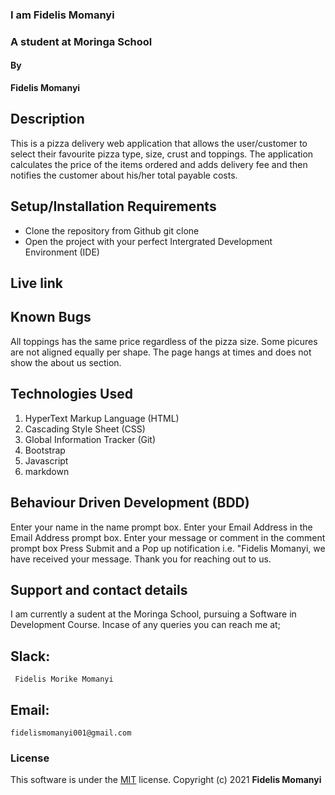 ### I am Fidelis Momanyi
### A student at Moringa School

#### By 
**Fidelis Momanyi**

## Description
This is a pizza delivery web application that allows the user/customer to select their favourite pizza type, size, crust and toppings. The application calculates the price of the items ordered and adds delivery fee and then notifies the customer about his/her total payable costs. 
## Setup/Installation Requirements
* Clone the repository from Github
 git clone 
* Open the project with your perfect Intergrated Development Environment (IDE)
## Live link

## Known Bugs
All toppings has the same price regardless of the pizza size.
Some picures are not aligned equally per shape.
The page hangs at times and does not show the about us section.
## Technologies Used
1. HyperText Markup Language (HTML)
2. Cascading Style Sheet (CSS)
3. Global Information Tracker (Git)
4. Bootstrap
5. Javascript
6. markdown
## Behaviour Driven Development (BDD)
Enter your name in the name prompt box.
Enter your Email Address in the Email Address prompt box.
Enter your message or comment in the comment prompt box
Press Submit and a Pop up notification i.e. "Fidelis Momanyi, we have received your message. Thank you for reaching out to us.
## Support and contact details
I am currently a sudent at the Moringa School, pursuing a Software in Development Course.
Incase of any queries you can reach me at;
## Slack: 
```
 Fidelis Morike Momanyi
```
## Email:
```
fidelismomanyi001@gmail.com
```
### License
This software is under the [MIT](License) license. Copyright (c) 2021 **Fidelis Momanyi**